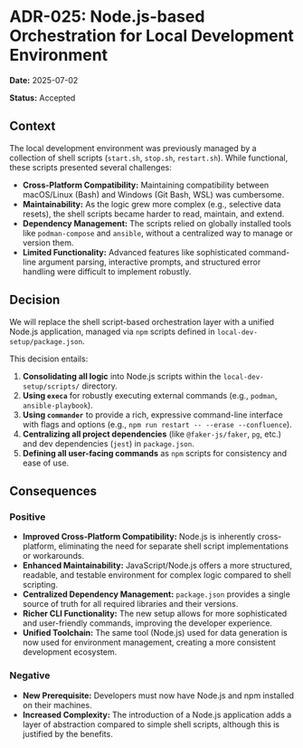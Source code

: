 # ADR-025: Node.js-based Orchestration for Local Development Environment

**Date:** 2025-07-02

**Status:** Accepted

## Context

The local development environment was previously managed by a collection of shell scripts (`start.sh`, `stop.sh`, `restart.sh`). While functional, these scripts presented several challenges:
- **Cross-Platform Compatibility:** Maintaining compatibility between macOS/Linux (Bash) and Windows (Git Bash, WSL) was cumbersome.
- **Maintainability:** As the logic grew more complex (e.g., selective data resets), the shell scripts became harder to read, maintain, and extend.
- **Dependency Management:** The scripts relied on globally installed tools like `podman-compose` and `ansible`, without a centralized way to manage or version them.
- **Limited Functionality:** Advanced features like sophisticated command-line argument parsing, interactive prompts, and structured error handling were difficult to implement robustly.

## Decision

We will replace the shell script-based orchestration layer with a unified Node.js application, managed via `npm` scripts defined in `local-dev-setup/package.json`.

This decision entails:
1. **Consolidating all logic** into Node.js scripts within the `local-dev-setup/scripts/` directory.
2. **Using `execa`** for robustly executing external commands (e.g., `podman`, `ansible-playbook`).
3. **Using `commander`** to provide a rich, expressive command-line interface with flags and options (e.g., `npm run restart -- --erase --confluence`).
4. **Centralizing all project dependencies** (like `@faker-js/faker`, `pg`, etc.) and dev dependencies (`jest`) in `package.json`.
5. **Defining all user-facing commands** as `npm` scripts for consistency and ease of use.

## Consequences

### Positive
- **Improved Cross-Platform Compatibility:** Node.js is inherently cross-platform, eliminating the need for separate shell script implementations or workarounds.
- **Enhanced Maintainability:** JavaScript/Node.js offers a more structured, readable, and testable environment for complex logic compared to shell scripting.
- **Centralized Dependency Management:** `package.json` provides a single source of truth for all required libraries and their versions.
- **Richer CLI Functionality:** The new setup allows for more sophisticated and user-friendly commands, improving the developer experience.
- **Unified Toolchain:** The same tool (Node.js) used for data generation is now used for environment management, creating a more consistent development ecosystem.

### Negative
- **New Prerequisite:** Developers must now have Node.js and npm installed on their machines.
- **Increased Complexity:** The introduction of a Node.js application adds a layer of abstraction compared to simple shell scripts, although this is justified by the benefits.
